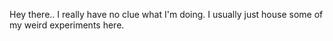 Hey there.. I really have no clue what I'm doing.
I usually just house some of my weird experiments here.
